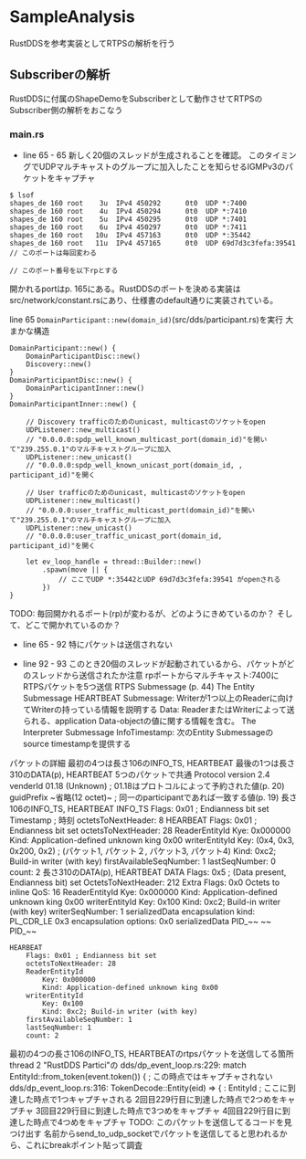 # SampleAnalysis
RustDDSを参考実装としてRTPSの解析を行う

## Subscriberの解析
RustDDSに付属のShapeDemoをSubscriberとして動作させてRTPSのSubscriber側の解析をおこなう

### main.rs
- line 65 - 65
新しく20個のスレッドが生成されることを確認。
このタイミングでUDPマルチキャストのグループに加入したことを知らせるIGMPv3のパケットをキャプチャ
```
$ lsof
shapes_de 160 root    3u  IPv4 450292      0t0  UDP *:7400
shapes_de 160 root    4u  IPv4 450294      0t0  UDP *:7410
shapes_de 160 root    5u  IPv4 450295      0t0  UDP *:7401
shapes_de 160 root    6u  IPv4 450297      0t0  UDP *:7411
shapes_de 160 root   10u  IPv4 457163      0t0  UDP *:35442
shapes_de 160 root   11u  IPv4 457165      0t0  UDP 69d7d3c3fefa:39541 // このポートは毎回変わる
                                                                        // このポート番号を以下rpとする
```
開かれるportはp. 165にある。RustDDSのポートを決める実装はsrc/network/constant.rsにあり、仕様書のdefault通りに実装されている。

line 65 `DomainParticipant::new(domain_id)`(src/dds/participant.rs)を実行
大まかな構造
```
DomainParticipant::new() {
    DomainParticipantDisc::new()
    Discovery::new()
}
DomainParticipantDisc::new() {
    DomainParticipantInner::new()
}
DomainParticipantInner::new() {

    // Discovery trafficのためのunicast, multicastのソケットをopen
    UDPListener::new_multicast()
    // "0.0.0.0:spdp_well_known_multicast_port(domain_id)"を開いて"239.255.0.1"のマルチキャストグループに加入
    UDPListener::new_unicast()
    // "0.0.0.0:spdp_well_known_unicast_port(domain_id, , participant_id)"を開く

    // User trafficのためのunicast, multicastのソケットをopen
    UDPListener::new_multicast()
    // "0.0.0.0:user_traffic_multicast_port(domain_id)"を開いて"239.255.0.1"のマルチキャストグループに加入
    UDPListener::new_unicast()
    // "0.0.0.0:user_traffic_unicast_port(domain_id, participant_id)"を開く

    let ev_loop_handle = thread::Builder::new()
        .spawn(move || {
            // ここでUDP *:35442とUDP 69d7d3c3fefa:39541 がopenされる
        })
}
```

TODO: 毎回開かれるポート(rp)が変わるが、どのようにきめているのか？
        そして、どこで開かれているのか？

- line 65 - 92
特にパケットは送信されない


- line 92 - 93
このとき20個のスレッドが起動されているから、パケットがどのスレッドから送信されたか注意
rpポートからマルチキャスト:7400にRTPSパケットを5つ送信
RTPS Submessage (p. 44)
    The Entity Submessage
        HEARTBEAT Submessage: Writerが1つ以上のReaderに向けてWriterの持っている情報を説明する
        Data: ReaderまたはWriterによって送られる、application Data-objectの値に関する情報を含む。
    The Interpreter Submessage
        InfoTimestamp: 次のEntity Submessageのsource timestampを提供する

パケットの詳細
最初の4つは長さ106のINFO_TS, HEARTBEAT
最後の1つは長さ310のDATA(p), HEARTBEAT
5つのパケットで共通
    Protocol version 2.4
    venderId 01.18 (Unknown) ; 01.18はプロトコルによって予約された値(p. 20)
    guidPrefix ~省略(12 octet)~ ; 同一のparticipantであれば一致する値(p. 19)
長さ106のINFO_TS, HEARTBEAT
    INFO_TS
        Flags: 0x01 ; Endianness bit set
        Timestamp ; 時刻
        octetsToNextHeader: 8
    HEARBEAT
        Flags: 0x01 ; Endianness bit set
        octetsToNextHeader: 28
        ReaderEntityId
            Kye: 0x000000
            Kind: Application-defined unknown king 0x00
        writerEntityId
            Key: (0x4, 0x3, 0x200, 0x2) ;  (パケット1, パケット２, パケット3, パケット4)
            Kind: 0xc2; Build-in writer (with key)
        firstAvailableSeqNumber: 1
        lastSeqNumber: 0
        count: 2
長さ310のDATA(p), HEARTBEAT
    DATA
        Flags: 0x5 ; (Data present, Endianness bit) set
        OctetsToNextHeader: 212
        Extra Flags: 0x0
        Octets to inline QoS: 16
        ReaderEntityId
            Kye: 0x000000
            Kind: Application-defined unknown king 0x00
        writerEntityId
            Key: 0x100
            Kind: 0xc2; Build-in writer (with key)
        writerSeqNumber: 1
        serializedData
            encapsulation kind: PL_CDR_LE 0x3
            encapsulation options: 0x0
            serializedData
                PID_~~
                ~~
                PID_~~


    HEARBEAT
        Flags: 0x01 ; Endianness bit set
        octetsToNextHeader: 28
        ReaderEntityId
            Key: 0x000000
            Kind: Application-defined unknown king 0x00
        writerEntityId
            Key: 0x100
            Kind: 0xc2; Build-in writer (with key)
        firstAvailableSeqNumber: 1
        lastSeqNumber: 1
        count: 2

最初の4つの長さ106のINFO_TS, HEARTBEATのrtpsパケットを送信してる箇所
thread 2 "RustDDS Partici"の
dds/dp_event_loop.rs:229: match EntityId::from_token(event.token()) { ; この時点ではキャプチャされない
dds/dp_event_loop.rs:316: TokenDecode::Entity(eid) => { : EntityId ; ここに到達した時点で1つキャプチャされる
2回目229行目に到達した時点で2つめをキャプチャ
3回目229行目に到達した時点で3つめをキャプチャ
4回目229行目に到達した時点で4つめをキャプチャ
TODO: このパケットを送信してるコードを見つけ出す
名前からsend_to_udp_socketでパケットを送信してると思われるから、これにbreakポイント貼って調査



